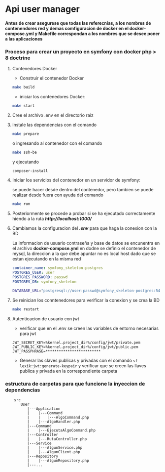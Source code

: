 # Api user manager

#### Antes de crear asegurese que todas las referecnias, a los nombres de contenendores red y demas comfiguracion de docker en el **docker-compose.yml** y Makefile correspondan a los nombres que se desee poner a las aplicaciones 

### Proceso para crear un proyecto en symfony con docker php > 8 doctrine

1. Contenedores Docker
   - Construir el contenedor Docker
    ```bash
    make build
    ```
   
   - iniciar los contenedores Docker:
    ```bash
    make start
    ```

2. Cree el archivo .env en el directorio raiz

3. instale las dependencias con el comando
    ```bash
    make prepare
    ```
    o  ingresando al contenedor con el comando
    ```bash
    make ssh-be
    ```
    y ejecutando 
    ```bash
    composer-install
    ```

4. Iniciar los servicios del contenedor en un servidor de symfony:

    se puede hacer desde dentro del contenedor, pero tambien se puede realizar desde fuera con ayuda del comando
    ```bash
    make run
    ```

5. Posteriormente se procede a probar si se ha ejecutado correctamente hiendo a la ruta ***http://localhost:1000/***

6. Cambiamos la configuracion del ***.env*** para que haga la conexion con la BD

    La informacion de usuario contraseña y base de datos se encunentra en el archivo
    **docker-compose.yml** en dodne se definio el contenedor de mysql, la direccion a la  que debe apuntar no es local host dado que se estan ejecutando en la misma red
    ```yml
    container_name: symfony_skeleton-postgres
    POSTGRES_USER: user
    POSTGRES_PASSWORD: passwd
    POSTGRES_DB: symfony_skeleton
    ```
    
    ```bash
    DATABASE_URL="postgresql://user:passwd@symfony_skeleton-postgres:5432/symfony_skeleton?serverVersion=16&charset=utf8"
    ```

7. Se reinician los conntenedores para verificar la conexion y se crea la BD
    ```bash
    make restart
    ```

8. Autenticacion de usuario con jwt

    - verificar que en el .env se creen las variables de entorno necesarias para jwt
    ``` .dotenv
    JWT_SECRET_KEY=%kernel.project_dir%/config/jwt/private.pem
    JWT_PUBLIC_KEY=%kernel.project_dir%/config/jwt/public.pem
    JWT_PASSPHRASE=*************************
    ```

    - Generar las claves publicas y privadas con el comando
    ``` sf lexik:jwt:generate-keypair ```
    y verificar que se creen las llaves publica y privada en la correspondiente carpeta

### estructura de carpetas para que funcione la inyeccion de dependencias
```
    src
       User
          |---Application
          |    |---Command
          |    |   |---AlgoCommand.php
          |    |---AlgoHandler.php
          |---Command
          |    |---EjecutaAlgoCommand.php
          |---Controller
          |    |---RutaController.php
          |---Service
          |    |---AlgunService.php
          |    |---AlgunClient.php
          |---Repository
          |    |---AlgunRepository.php
          |---...
```
